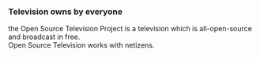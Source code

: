 ### Television owns by everyone
the Open Source Television Project is a television which is all-open-source and broadcast in free.  
Open Source Television works with netizens.
